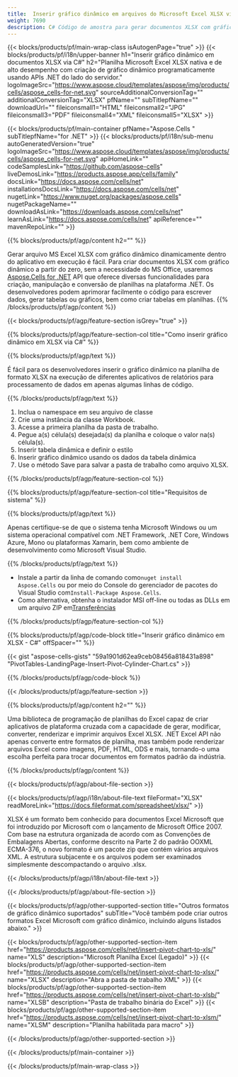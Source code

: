 ```yaml
---
title:  Inserir gráfico dinâmico em arquivos do Microsoft Excel XLSX via C#
weight: 7690
description: C# Código de amostra para gerar documentos XLSX com gráfico dinâmico. Use este código para criar arquivos Micorsoft Excel XLSX com gráfico dinâmico em VB.NET, Asp.NET ou qualquer aplicativo baseado em .NET.
---
```

{{< blocks/products/pf/main-wrap-class isAutogenPage="true" >}}
{{< blocks/products/pf/i18n/upper-banner h1="Inserir gráfico dinâmico em documentos XLSX via C#" h2="Planilha Microsoft Excel XLSX nativa e de alto desempenho com criação de gráfico dinâmico programaticamente usando APIs .NET do lado do servidor." logoImageSrc="https://www.aspose.cloud/templates/aspose/img/products/cells/aspose_cells-for-net.svg" sourceAdditionalConversionTag="" additionalConversionTag="XLSX" pfName="" subTitlepfName="" downloadUrl="" fileiconsmall1="HTML" fileiconsmall2="JPG" fileiconsmall3="PDF" fileiconsmall4="XML" fileiconsmall5="XLSX" >}}

{{< blocks/products/pf/main-container pfName="Aspose.Cells " subTitlepfName="for .NET" >}}
{{< blocks/products/pf/i18n/sub-menu autoGeneratedVersion="true" logoImageSrc="https://www.aspose.cloud/templates/aspose/img/products/cells/aspose_cells-for-net.svg" apiHomeLink="" codeSamplesLink="https://github.com/aspose-cells" liveDemosLink="https://products.aspose.app/cells/family" docsLink="https://docs.aspose.com/cells/net" installationsDocsLink="https://docs.aspose.com/cells/net" nugetLink="https://www.nuget.org/packages/aspose.cells" nugetPackageName="" downloadAsLink="https://downloads.aspose.com/cells/net" learnAsLink="https://docs.aspose.com/cells/net" apiReference="" mavenRepoLink="" >}}

{{% blocks/products/pf/agp/content h2="" %}}

 Gerar arquivo MS Excel XLSX com gráfico dinâmico dinamicamente dentro do aplicativo em execução é fácil. Para criar documentos XLSX com gráfico dinâmico a partir do zero, sem a necessidade do MS Office, usaremos
 [Aspose.Cells for .NET](https://products.aspose.com/cells/net) 
 API que oferece diversas funcionalidades para criação, manipulação e conversão de planilhas na plataforma .NET. Os desenvolvedores podem aprimorar facilmente o código para escrever dados, gerar tabelas ou gráficos, bem como criar tabelas em planilhas.
{{% /blocks/products/pf/agp/content %}}

{{< blocks/products/pf/agp/feature-section isGrey="true" >}}

{{% blocks/products/pf/agp/feature-section-col title="Como inserir gráfico dinâmico em XLSX via C#" %}}

{{% blocks/products/pf/agp/text %}}

É fácil para os desenvolvedores inserir o gráfico dinâmico na planilha de formato XLSX na execução de diferentes aplicativos de relatórios para processamento de dados em apenas algumas linhas de código.

{{% /blocks/products/pf/agp/text %}}

1.  Inclua o namespace em seu arquivo de classe
1.  Crie uma instância da classe Workbook.
1.  Acesse a primeira planilha da pasta de trabalho.
1.  Pegue a(s) célula(s) desejada(s) da planilha e coloque o valor na(s) célula(s).
1.  Inserir tabela dinâmica e definir o estilo
1.  Inserir gráfico dinâmico usando os dados da tabela dinâmica
1.  Use o método Save para salvar a pasta de trabalho como arquivo XLSX.

{{% /blocks/products/pf/agp/feature-section-col %}}

{{% blocks/products/pf/agp/feature-section-col title="Requisitos de sistema" %}}

{{% blocks/products/pf/agp/text %}}

 Apenas certifique-se de que o sistema tenha Microsoft Windows ou um sistema operacional compatível com .NET Framework, .NET Core, Windows Azure, Mono ou plataformas Xamarin, bem como ambiente de desenvolvimento como Microsoft Visual Studio.

{{% /blocks/products/pf/agp/text %}}

-  Instale a partir da linha de comando como<code>nuget install Aspose.Cells</code> ou por meio do Console do gerenciador de pacotes do Visual Studio com<code>Install-Package Aspose.Cells</code>.
-  Como alternativa, obtenha o instalador MSI off-line ou todas as DLLs em um arquivo ZIP em<a href="https://downloads.aspose.com/cells/net">Transferências</a>

{{% /blocks/products/pf/agp/feature-section-col %}}

{{% blocks/products/pf/agp/code-block title="Inserir gráfico dinâmico em XLSX - C#" offSpacer="" %}}

{{< gist "aspose-cells-gists" "59a1901d62ea9ceb08456a818431a898" "PivotTables-LandingPage-Insert-Pivot-Cylinder-Chart.cs" >}}

{{% /blocks/products/pf/agp/code-block %}}

{{< /blocks/products/pf/agp/feature-section >}}

<!-- aboutfile Starts -->     
{{% blocks/products/pf/agp/content h2="" %}}

Uma biblioteca de programação de planilhas do Excel capaz de criar aplicativos de plataforma cruzada com a capacidade de gerar, modificar, converter, renderizar e imprimir arquivos Excel XLSX. .NET Excel API não apenas converte entre formatos de planilha, mas também pode renderizar arquivos Excel como imagens, PDF, HTML, ODS e mais, tornando-o uma escolha perfeita para trocar documentos em formatos padrão da indústria.



{{% /blocks/products/pf/agp/content %}}

{{< blocks/products/pf/agp/about-file-section >}}

{{< blocks/products/pf/agp/i18n/about-file-text fileFormat="XLSX" readMoreLink="https://docs.fileformat.com/spreadsheet/xlsx/" >}}

XLSX é um formato bem conhecido para documentos Excel Microsoft que foi introduzido por Microsoft com o lançamento de Microsoft Office 2007. Com base na estrutura organizada de acordo com as Convenções de Embalagens Abertas, conforme descrito na Parte 2 do padrão OOXML ECMA-376, o novo formato é um pacote zip que contém vários arquivos XML. A estrutura subjacente e os arquivos podem ser examinados simplesmente descompactando o arquivo .xlsx.

{{< /blocks/products/pf/agp/i18n/about-file-text >}}

{{< /blocks/products/pf/agp/about-file-section >}}
<!-- aboutfile Ends -->

{{< blocks/products/pf/agp/other-supported-section title="Outros formatos de gráfico dinâmico suportados" subTitle="Você também pode criar outros formatos Excel Microsoft com gráfico dinâmico, incluindo alguns listados abaixo." >}}

{{< blocks/products/pf/agp/other-supported-section-item href="https://products.aspose.com/cells/net/insert-pivot-chart-to-xls/" name="XLS" description="Microsoft Planilha Excel (Legado)" >}}
{{< blocks/products/pf/agp/other-supported-section-item href="https://products.aspose.com/cells/net/insert-pivot-chart-to-xlsx/" name="XLSX" description="Abra a pasta de trabalho XML" >}}
{{< blocks/products/pf/agp/other-supported-section-item href="https://products.aspose.com/cells/net/insert-pivot-chart-to-xlsb/" name="XLSB" description="Pasta de trabalho binária do Excel" >}}
{{< blocks/products/pf/agp/other-supported-section-item href="https://products.aspose.com/cells/net/insert-pivot-chart-to-xlsm/" name="XLSM" description="Planilha habilitada para macro" >}}

{{< /blocks/products/pf/agp/other-supported-section >}}

{{< /blocks/products/pf/main-container >}}
    
{{< /blocks/products/pf/main-wrap-class >}}
